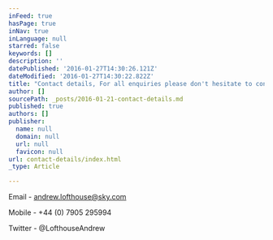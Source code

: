```yaml
---
inFeed: true
hasPage: true
inNav: true
inLanguage: null
starred: false
keywords: []
description: ''
datePublished: '2016-01-27T14:30:26.121Z'
dateModified: '2016-01-27T14:30:22.822Z'
title: "Contact details, For all enquiries please don't hesitate to contact me on:"
author: []
sourcePath: _posts/2016-01-21-contact-details.md
published: true
authors: []
publisher:
  name: null
  domain: null
  url: null
  favicon: null
url: contact-details/index.html
_type: Article

---
```

Email - andrew.lofthouse@sky.com

Mobile - +44 (0) 7905 295994

Twitter - @LofthouseAndrew